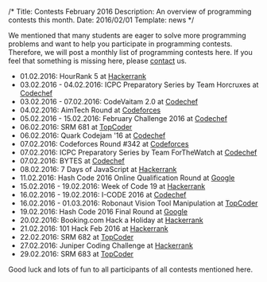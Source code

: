 /*
Title: Contests February 2016
Description: An overview of programming contests this month.
Date: 2016/02/01
Template: news
*/

We mentioned that many students are eager to solve more programming problems and want to help you participate in programming contests. Therefore, we will post a monthly list of programming contests here. If you feel that something is missing here, please [contact](/contact) us.

* 01.02.2016: HourRank 5 at [Hackerrank](https://www.hackerrank.com)
* 03.02.2016 - 04.02.2016: ICPC Preparatory Series by Team Horcruxes at [Codechef](https://www.codechef.com)
* 03.02.2016 - 07.02.2016: CodeVaitam 2.0 at [Codechef](https://www.codechef.com)
* 04.02.2016: AimTech Round at [Codeforces](http://www.codeforces.com)
* 05.02.2016 - 15.02.2016: February Challenge 2016 at [Codechef](https://www.codechef.com)
* 06.02.2016: SRM 681 at [TopCoder](https://www.topcoder.com)
* 06.02.2016: Quark Codejam '16 at [Codechef](https://www.codechef.com)
* 07.02.2016: Codeforces Round #342 at [Codeforces](http://www.codeforces.com)
* 07.02.2016: ICPC Preparatory Series by Team ForTheWatch at [Codechef](https://www.codechef.com)
* 07.02.2016: BYTES at [Codechef](https://www.codechef.com)
* 08.02.2016: 7 Days of JavaScript at [Hackerrank](https://www.hackerrank.com)
* 11.02.2016: Hash Code 2016 Online Qualification Round at [Google](https://hashcode.withgoogle.com)
* 15.02.2016 - 19.02.2016: Week of Code 19 at [Hackerrank](https://www.hackerrank.com)
* 16.02.2016 - 19.02.2016: I-CODE 2016 at [Codechef](https://www.codechef.com)
* 16.02.2016 - 01.03.2016: Robonaut Vision Tool Manipulation at [TopCoder](https://www.topcoder.com)
* 19.02.2016: Hash Code 2016 Final Round at [Google](https://hashcode.withgoogle.com)
* 20.02.2016: Booking.com Hack a Holiday at [Hackerrank](https://www.hackerrank.com)
* 21.02.2016: 101 Hack Feb 2016 at [Hackerrank](https://www.hackerrank.com)
* 22.02.2016: SRM 682 at [TopCoder](https://www.topcoder.com)
* 27.02.2016: Juniper Coding Challenge at [Hackerrank](https://www.hackerrank.com)
* 29.02.2016: SRM 683 at [TopCoder](https://www.topcoder.com)

Good luck and lots of fun to all participants of all contests mentioned here.

<!--
Sources:
https://judge.in.tum.de/contests
https://www.hackerrank.com/contests
https://www.codechef.com/contests
http://codeforces.com/contests
https://www.topcoder.com/community/events/
https://www.facebook.com/hackercup/
https://code.google.com/codejam/schedule.html
https://hashcode.withgoogle.com/
-->